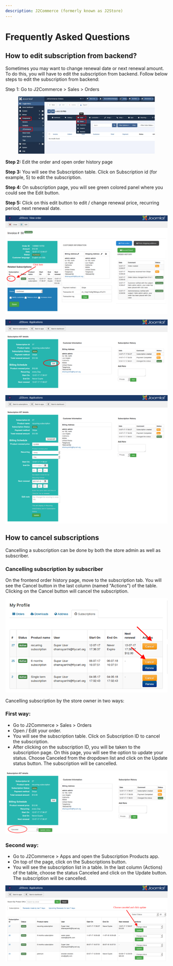 ```yaml
---
description: J2Commerce (formerly known as J2Store)
---
```


# Frequently Asked Questions

## How to edit subscription from backend? <a href="#how-to-edit-subscription-from-backend" id="how-to-edit-subscription-from-backend"></a>

Sometimes you may want to change renewal date or next renewal amount. To do this, you will have to edit the subscription from backend. Follow below steps to edit the subscription from backend:

Step 1: Go to J2Commerce > Sales > Orders

<figure><img src="../.gitbook/assets/sales-orders.webp" alt=""><figcaption></figcaption></figure>

**Step 2:** Edit the order and open order history page

**Step 3:** You will see the Subscription table. Click on Subscription id (for example, 5) to edit the subscription.

**Step 4:** On subscription page, you will see green colored panel where you could see the Edit button.

**Step 5:** Click on this edit button to edit / change renewal price, recurring period, next renewal date.

![edit subs](https://raw.githubusercontent.com/j2store/doc-images/master/subscriptions-and-memberships/frequently-asked-questions/edit-subs.png)

![edit subs1](https://raw.githubusercontent.com/j2store/doc-images/master/subscriptions-and-memberships/frequently-asked-questions/edit-subs-1.png)

![edit subs3](https://raw.githubusercontent.com/j2store/doc-images/master/subscriptions-and-memberships/frequently-asked-questions/edit-subs-3.png)

## How to cancel subscriptions <a href="#how-to-cancel-subscription" id="how-to-cancel-subscription"></a>

Cancelling a subscription can be done by both the store admin as well as subscriber.

### Cancelling subscription by subscriber <a href="#cancelling-subscription-by-subscriber" id="cancelling-subscription-by-subscriber"></a>

On the frontend order history page, move to the subscription tab. You will see the Cancel button in the last column (named “Actions”) of the table. Clicking on the Cancel button will cancel the subscription.

![cancle subs](https://raw.githubusercontent.com/j2store/doc-images/master/subscriptions-and-memberships/frequently-asked-questions/cancel-subsc-3.png)

Cancelling subscription by the store owner in two ways:

### First way: <a href="#first-way" id="first-way"></a>

* Go to J2Commerce > Sales > Orders
* Open / Edit your order.
* You will see the subscription table. Click on Subscription ID to cancel the subscription.
* After clicking on the subscription ID, you will be taken to the subscription page. On this page, you will see the option to update your status. Choose Canceled from the dropdown list and click on the Update status button. The subscription will be cancelled.

![cancle susbs first way](https://raw.githubusercontent.com/j2store/doc-images/master/subscriptions-and-memberships/frequently-asked-questions/cancel-subsc-1.png)

### Second way: <a href="#second-way" id="second-way"></a>

* Go to J2Commerce > Apps and open the Subscription Products app.
* On top of the page, click on the Subscriptions button.
* You will see the subscription list in a table. In the last column (Actions) of the table, choose the status Canceled and click on the Update button. The subscription will be cancelled.

![cancle subs second way](https://raw.githubusercontent.com/j2store/doc-images/master/subscriptions-and-memberships/frequently-asked-questions/cancel-subsc-2.png)
